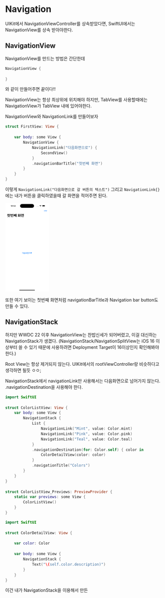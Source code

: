 # Navigation

UIKit에서 NavigationViewController를 상속받았다면, 
SwiftUI에서는 NavigationView를 상속 받아야한다. 

## NavigationView

NavigationView를 만드는 방법은 간단한데

```swift
NavigationView {

}
```
와 같이 만들어주면 끝이다!!

NavigationView는 항상 최상위에 위치해야 하지만, TabView를 사용할때에는 NavigationView가 TabView 내에 있어야한다.

NavigationView와 NavigationLink를 만들어보자

```swift
struct FirstView: View {
    
    var body: some View {
        NavigationView {
            NavigationLink("다음화면으로") {
                SecondView()
            }
            .navigationBarTitle("첫번째 화면")
        }
    }
}
```

이렇게 ```NavigationLink("다음화면으로 갈 버튼의 텍스트")``` 그리고 ```NavigationLink{}``` 에는 내가 버튼을 클릭하였을때 갈 화면을 적어주면 된다.


<img src="firstOne.png" width="140" height="284"/>

또한 여기 보이는 첫번째 화면처럼 navigationBarTitle과 Navigation bar button도 만들 수 있다. 

## NavigationStack

하지만 WWDC 22 이후 NavigationView는 찬밥신세가 되어버렸고, 이걸 대신하는 NavigationStack가 생겼다.
(NavigationStack/NavigationSplitView는 iOS 16 이상부터 쓸 수 있기 때문에 사용하려면 Deployment Target이 16이상인지 확인해봐야한다.)

Root View는 항상 제거되지 않는다.
UIKit에서의 rootViewController랑 비슷하다고 생각하면 될듯 ㅇㅇ;

NavigationStack에서 navigationLink만 사용해서는 다음화면으로 넘어가지 않는다.
.navigationDestination을 사용해야 한다.

```swift
import SwiftUI

struct ColorListView: View {
    var body: some View {
        NavigationStack {
            List {
                NavigationLink("Mint", value: Color.mint)
                NavigationLink("Pink", value: Color.pink)
                NavigationLink("Teal", value: Color.teal)
            }
            .navigationDestination(for: Color.self) { color in
                ColorDetailView(color: color)
            }
            .navigationTitle("Colors")
        }
    }
}

struct ColorListView_Previews: PreviewProvider {
    static var previews: some View {
        ColorListView()
    }
}

```

```swift
import SwiftUI

struct ColorDetailView: View {
    
    var color: Color
    
    var body: some View {
        NavigationStack {
            Text("\(self.color.description)")
        }
    }
}
```

이건 내가 NavigationStack을 이용해서 만든 




